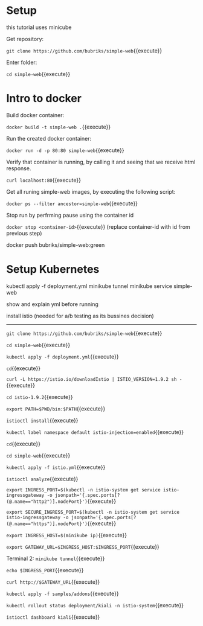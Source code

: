 # Setup

this tutorial uses minicube

Get repository:

`git clone https://github.com/bubriks/simple-web`{{execute}}

Enter folder:

`cd simple-web`{{execute}}

# Intro to docker

Build docker container:

`docker build -t simple-web .`{{execute}}

Run the created docker container:

`docker run -d -p 80:80 simple-web`{{execute}}

Verify that container is running, by calling it and seeing that we receive html response.

`curl localhost:80`{{execute}}

Get all runing simple-web images, by executing the following script:

`docker ps --filter ancestor=simple-web`{{execute}}

Stop run by perfrming pause using the container id

`docker stop <container-id>`{{execute}} (replace container-id with id from previous step)

docker push bubriks/simple-web:green
# Setup Kubernetes

kubectl apply -f deployment.yml
minikube tunnel
minikube service simple-web

show and explain yml before running


install istio (needed for a/b testing as its bussines decision)








---------------------------------------------------------------
`git clone https://github.com/bubriks/simple-web`{{execute}}

`cd simple-web`{{execute}}

`kubectl apply -f deployment.yml`{{execute}}


`cd`{{execute}}

`curl -L https://istio.io/downloadIstio | ISTIO_VERSION=1.9.2 sh -`{{execute}}

`cd istio-1.9.2`{{execute}}

`export PATH=$PWD/bin:$PATH`{{execute}}

`istioctl install`{{execute}}

`kubectl label namespace default istio-injection=enabled`{{execute}}


`cd`{{execute}}

`cd simple-web`{{execute}}

`kubectl apply -f istio.yml`{{execute}}

`istioctl analyze`{{execute}}


`export INGRESS_PORT=$(kubectl -n istio-system get service istio-ingressgateway -o jsonpath='{.spec.ports[?(@.name=="http2")].nodePort}')`{{execute}}

`export SECURE_INGRESS_PORT=$(kubectl -n istio-system get service istio-ingressgateway -o jsonpath='{.spec.ports[?(@.name=="https")].nodePort}')`{{execute}}

`export INGRESS_HOST=$(minikube ip)`{{execute}}

`export GATEWAY_URL=$INGRESS_HOST:$INGRESS_PORT`{{execute}}

Terminal 2:
`minikube tunnel`{{execute}}


`echo $INGRESS_PORT`{{execute}}

`curl http://$GATEWAY_URL`{{execute}}


`kubectl apply -f samples/addons`{{execute}}

`kubectl rollout status deployment/kiali -n istio-system`{{execute}}

`istioctl dashboard kiali`{{execute}}